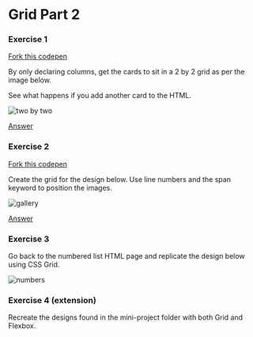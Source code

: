 # Grid Part 2

### Exercise 1

[Fork this codepen](https://codepen.io/devmeexamples/pen/QWyMEmo)

By only declaring columns, get the cards to sit in a 2 by 2 grid as per the image below.

See what happens if you add another card to the HTML.

![two by two](01.png)

[Answer](https://codepen.io/devmeexamples/pen/dyGNzQX)

### Exercise 2

[Fork this codepen](https://codepen.io/devmeexamples/pen/rNxjzZg)

Create the grid for the design below. Use line numbers and the span keyword to position the images.

![gallery](02.png)

[Answer](https://codepen.io/devmeexamples/pen/pogRrxQ)

### Exercise 3

Go back to the numbered list HTML page and replicate the design below using CSS Grid.

![numbers](03/03.png)

### Exercise 4 (extension)

Recreate the designs found in the mini-project folder with both Grid and Flexbox.
